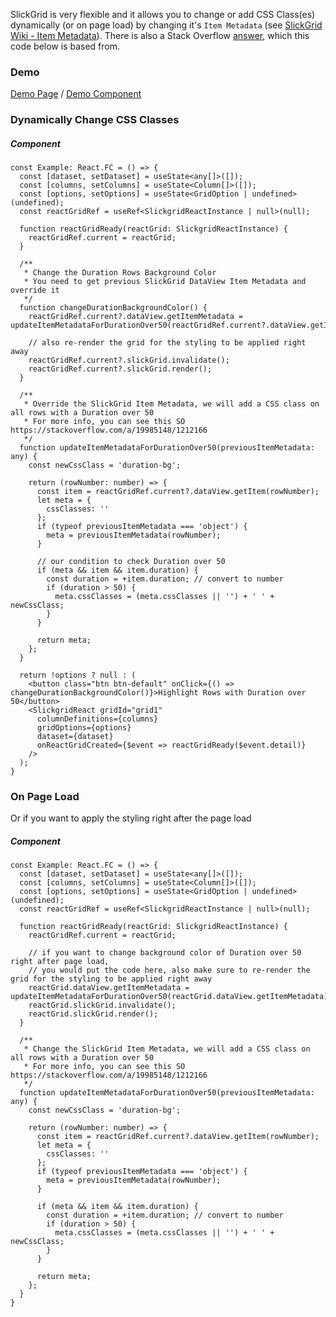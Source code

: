 SlickGrid is very flexible and it allows you to change or add CSS Class(es) dynamically (or on page load) by changing it's `Item Metadata` (see [SlickGrid Wiki - Item Metadata](providing-grid-data.md)). There is also a Stack Overflow [answer](https://stackoverflow.com/a/19985148/1212166), which this code below is based from.

### Demo
[Demo Page](https://ghiscoding.github.io/slickgrid-react/#/slickgrid/Example11) / [Demo Component](https://github.com/ghiscoding/slickgrid-react/blob/master/src/examples/slickgrid/Example11.tsx)

### Dynamically Change CSS Classes
##### Component
```tsx
const Example: React.FC = () => {
  const [dataset, setDataset] = useState<any[]>([]);
  const [columns, setColumns] = useState<Column[]>([]);
  const [options, setOptions] = useState<GridOption | undefined>(undefined);
  const reactGridRef = useRef<SlickgridReactInstance | null>(null);

  function reactGridReady(reactGrid: SlickgridReactInstance) {
    reactGridRef.current = reactGrid;
  }

  /**
   * Change the Duration Rows Background Color
   * You need to get previous SlickGrid DataView Item Metadata and override it
   */
  function changeDurationBackgroundColor() {
    reactGridRef.current?.dataView.getItemMetadata = updateItemMetadataForDurationOver50(reactGridRef.current?.dataView.getItemMetadata);

    // also re-render the grid for the styling to be applied right away
    reactGridRef.current?.slickGrid.invalidate();
    reactGridRef.current?.slickGrid.render();
  }

  /**
   * Override the SlickGrid Item Metadata, we will add a CSS class on all rows with a Duration over 50
   * For more info, you can see this SO https://stackoverflow.com/a/19985148/1212166
   */
  function updateItemMetadataForDurationOver50(previousItemMetadata: any) {
    const newCssClass = 'duration-bg';

    return (rowNumber: number) => {
      const item = reactGridRef.current?.dataView.getItem(rowNumber);
      let meta = {
        cssClasses: ''
      };
      if (typeof previousItemMetadata === 'object') {
        meta = previousItemMetadata(rowNumber);
      }

      // our condition to check Duration over 50
      if (meta && item && item.duration) {
        const duration = +item.duration; // convert to number
        if (duration > 50) {
          meta.cssClasses = (meta.cssClasses || '') + ' ' + newCssClass;
        }
      }

      return meta;
    };
  }

  return !options ? null : (
    <button class="btn btn-default" onClick={() => changeDurationBackgroundColor()}>Highlight Rows with Duration over 50</button>
    <SlickgridReact gridId="grid1"
      columnDefinitions={columns}
      gridOptions={options}
      dataset={dataset}
      onReactGridCreated={$event => reactGridReady($event.detail)}
    />
  );
}
```

### On Page Load
Or if you want to apply the styling right after the page load

##### Component
```tsx
const Example: React.FC = () => {
  const [dataset, setDataset] = useState<any[]>([]);
  const [columns, setColumns] = useState<Column[]>([]);
  const [options, setOptions] = useState<GridOption | undefined>(undefined);
  const reactGridRef = useRef<SlickgridReactInstance | null>(null);

  function reactGridReady(reactGrid: SlickgridReactInstance) {
    reactGridRef.current = reactGrid;
  
    // if you want to change background color of Duration over 50 right after page load,
    // you would put the code here, also make sure to re-render the grid for the styling to be applied right away
    reactGrid.dataView.getItemMetadata = updateItemMetadataForDurationOver50(reactGrid.dataView.getItemMetadata);
    reactGrid.slickGrid.invalidate();
    reactGrid.slickGrid.render();
  }

  /**
   * Change the SlickGrid Item Metadata, we will add a CSS class on all rows with a Duration over 50
   * For more info, you can see this SO https://stackoverflow.com/a/19985148/1212166
   */
  function updateItemMetadataForDurationOver50(previousItemMetadata: any) {
    const newCssClass = 'duration-bg';

    return (rowNumber: number) => {
      const item = reactGridRef.current?.dataView.getItem(rowNumber);
      let meta = {
        cssClasses: ''
      };
      if (typeof previousItemMetadata === 'object') {
        meta = previousItemMetadata(rowNumber);
      }

      if (meta && item && item.duration) {
        const duration = +item.duration; // convert to number
        if (duration > 50) {
          meta.cssClasses = (meta.cssClasses || '') + ' ' + newCssClass;
        }
      }

      return meta;
    };
  }
}
```
